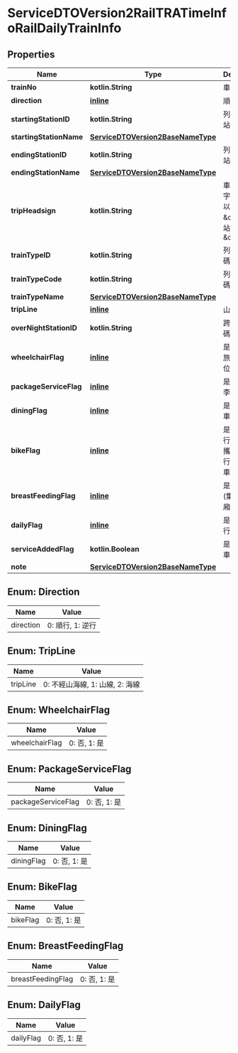 
# ServiceDTOVersion2RailTRATimeInfoRailDailyTrainInfo

## Properties
Name | Type | Description | Notes
------------ | ------------- | ------------- | -------------
**trainNo** | **kotlin.String** | 車次代碼 | 
**direction** | [**inline**](#DirectionEnum) | 順逆行 | 
**startingStationID** | **kotlin.String** | 列車起點車站代號 |  [optional]
**startingStationName** | [**ServiceDTOVersion2BaseNameType**](ServiceDTOVersion2BaseNameType.md) |  |  [optional]
**endingStationID** | **kotlin.String** | 列車終點車站代號 |  [optional]
**endingStationName** | [**ServiceDTOVersion2BaseNameType**](ServiceDTOVersion2BaseNameType.md) |  |  [optional]
**tripHeadsign** | **kotlin.String** | 車次車頭文字描述(通用以\&quot;往\&quot;+ 迄站中文站名\&quot;) |  [optional]
**trainTypeID** | **kotlin.String** | 列車車種代碼 | 
**trainTypeCode** | **kotlin.String** | 列車車種簡碼 | 
**trainTypeName** | [**ServiceDTOVersion2BaseNameType**](ServiceDTOVersion2BaseNameType.md) |  | 
**tripLine** | [**inline**](#TripLineEnum) | 山海線類型 |  [optional]
**overNightStationID** | **kotlin.String** | 跨夜車站代碼 |  [optional]
**wheelchairFlag** | [**inline**](#WheelchairFlagEnum) | 是否設身障旅客專用座位車 | 
**packageServiceFlag** | [**inline**](#PackageServiceFlagEnum) | 是否提供行李服務 | 
**diningFlag** | [**inline**](#DiningFlagEnum) | 是否提供餐車服務 | 
**bikeFlag** | [**inline**](#BikeFlagEnum) | 是否人車同行班次(置於攜車袋之自行車各級列車均可乘車) | 
**breastFeedingFlag** | [**inline**](#BreastFeedingFlagEnum) | 是否設有哺(集)乳室車廂 | 
**dailyFlag** | [**inline**](#DailyFlagEnum) | 是否為每日行駛 | 
**serviceAddedFlag** | **kotlin.Boolean** | 是否為加班車 | 
**note** | [**ServiceDTOVersion2BaseNameType**](ServiceDTOVersion2BaseNameType.md) |  |  [optional]


<a name="DirectionEnum"></a>
## Enum: Direction
Name | Value
---- | -----
direction | 0: 順行, 1: 逆行


<a name="TripLineEnum"></a>
## Enum: TripLine
Name | Value
---- | -----
tripLine | 0: 不經山海線, 1: 山線, 2: 海線


<a name="WheelchairFlagEnum"></a>
## Enum: WheelchairFlag
Name | Value
---- | -----
wheelchairFlag | 0: 否, 1: 是


<a name="PackageServiceFlagEnum"></a>
## Enum: PackageServiceFlag
Name | Value
---- | -----
packageServiceFlag | 0: 否, 1: 是


<a name="DiningFlagEnum"></a>
## Enum: DiningFlag
Name | Value
---- | -----
diningFlag | 0: 否, 1: 是


<a name="BikeFlagEnum"></a>
## Enum: BikeFlag
Name | Value
---- | -----
bikeFlag | 0: 否, 1: 是


<a name="BreastFeedingFlagEnum"></a>
## Enum: BreastFeedingFlag
Name | Value
---- | -----
breastFeedingFlag | 0: 否, 1: 是


<a name="DailyFlagEnum"></a>
## Enum: DailyFlag
Name | Value
---- | -----
dailyFlag | 0: 否, 1: 是



